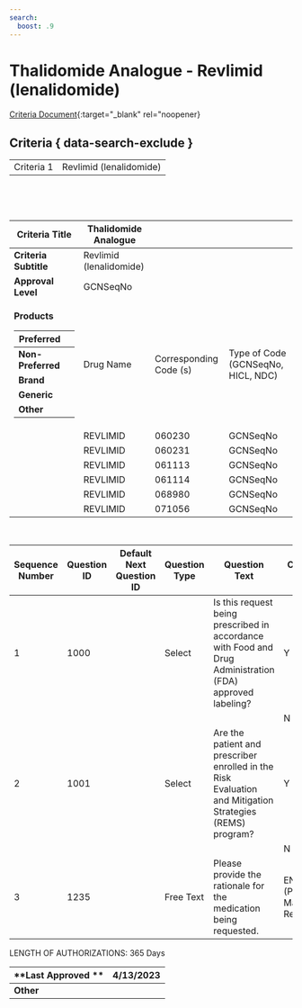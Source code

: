 ```yaml
---
search:
  boost: .9
---
```


# Thalidomide Analogue - Revlimid (lenalidomide)

[Criteria Document](https://mygainwell-my.sharepoint.com/:w:/g/personal/kaelyn_dobbins_gainwelltechnologies_com/Ecoqo5aUa7FOiVOdhoizqV4BXu9ZXSf3bau_bQ_rh2koww?e=lfzWZH){:target="_blank" rel="noopener}

## Criteria { data-search-exclude }

|            |                         |
| ---------- | ----------------------- |
| Criteria 1 | Revlimid (lenalidomide) |

  

 

<table>
<thead>
<tr class="header">
<th><strong>Criteria Title</strong></th>
<th>Thalidomide Analogue</th>
<th></th>
<th></th>
</tr>
</thead>
<tbody>
<tr class="odd">
<td><strong>Criteria Subtitle</strong></td>
<td>Revlimid (lenalidomide)</td>
<td></td>
<td></td>
</tr>
<tr class="even">
<td><strong>Approval Level</strong></td>
<td>GCNSeqNo</td>
<td></td>
<td></td>
</tr>
<tr class="odd">
<td><p><strong>Products</strong></p>
<table>
<thead>
<tr class="header">
<th><strong>Preferred</strong></th>
<th></th>
</tr>
</thead>
<tbody>
<tr class="odd">
<td><strong>Non-Preferred</strong></td>
<td></td>
</tr>
<tr class="even">
<td><strong>Brand</strong></td>
<td></td>
</tr>
<tr class="odd">
<td><strong>Generic</strong></td>
<td></td>
</tr>
<tr class="even">
<td><strong>Other</strong></td>
<td></td>
</tr>
</tbody>
</table></td>
<td>Drug Name</td>
<td>Corresponding Code (s)</td>
<td>Type of Code (GCNSeqNo, HICL, NDC)</td>
</tr>
<tr class="even">
<td></td>
<td>REVLIMID</td>
<td>060230</td>
<td>GCNSeqNo</td>
</tr>
<tr class="odd">
<td></td>
<td>REVLIMID</td>
<td>060231</td>
<td>GCNSeqNo</td>
</tr>
<tr class="even">
<td></td>
<td>REVLIMID</td>
<td>061113</td>
<td>GCNSeqNo</td>
</tr>
<tr class="odd">
<td></td>
<td>REVLIMID</td>
<td>061114</td>
<td>GCNSeqNo</td>
</tr>
<tr class="even">
<td></td>
<td>REVLIMID</td>
<td>068980</td>
<td>GCNSeqNo</td>
</tr>
<tr class="odd">
<td></td>
<td>REVLIMID</td>
<td>071056</td>
<td>GCNSeqNo</td>
</tr>
</tbody>
</table>

 

| **Sequence Number** | **Question ID** | **Default Next Question ID** | **Question Type** | **Question Text**                                                                                         | **Choice Text**             | **Next Question ID**     |
| ------------------- | --------------- | ---------------------------- | ----------------- | --------------------------------------------------------------------------------------------------------- | --------------------------- | ------------------------ |
| 1                   | 1000            |                              | Select            | Is this request being prescribed in accordance with Food and Drug Administration (FDA) approved labeling? | Y                           | 1001                     |
|                     |                 |                              |                   |                                                                                                           | N                           | 1235                     |
| 2                   | 1001            |                              | Select            | Are the patient and prescriber enrolled in the Risk Evaluation and Mitigation Strategies (REMS) program?  | Y                           | END (Approve x 365 days) |
|                     |                 |                              |                   |                                                                                                           | N                           | 1235                     |
| 3                   | 1235            |                              | Free Text         | Please provide the rationale for the medication being requested.                                          | END (Pending Manual Review) |                          |

LENGTH OF AUTHORIZATIONS: 365 Days

| **Last Approved ** | 4/13/2023 |
| ------------------ | --------- |
| **Other**          |           |
